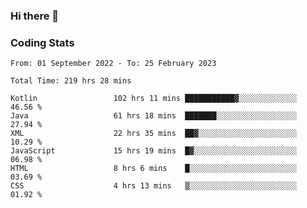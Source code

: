 ### Hi there 👋

<!--
**Girrafeec/girrafeec** is a ✨ _special_ ✨ repository because its `README.md` (this file) appears on your GitHub profile.

Here are some ideas to get you started:

- 🔭 I’m currently working on ...
- 🌱 I’m currently learning ...
- 👯 I’m looking to collaborate on ...
- 🤔 I’m looking for help with ...
- 💬 Ask me about ...
- 📫 How to reach me: ...
- 😄 Pronouns: ...
- ⚡ Fun fact: ...
-->

### Coding Stats
<!--START_SECTION:waka-->

```text
From: 01 September 2022 - To: 25 February 2023

Total Time: 219 hrs 28 mins

Kotlin                 102 hrs 11 mins ███████████▓░░░░░░░░░░░░░   46.56 %
Java                   61 hrs 18 mins  ███████░░░░░░░░░░░░░░░░░░   27.94 %
XML                    22 hrs 35 mins  ██▓░░░░░░░░░░░░░░░░░░░░░░   10.29 %
JavaScript             15 hrs 19 mins  █▓░░░░░░░░░░░░░░░░░░░░░░░   06.98 %
HTML                   8 hrs 6 mins    █░░░░░░░░░░░░░░░░░░░░░░░░   03.69 %
CSS                    4 hrs 13 mins   ▒░░░░░░░░░░░░░░░░░░░░░░░░   01.92 %
```

<!--END_SECTION:waka-->
